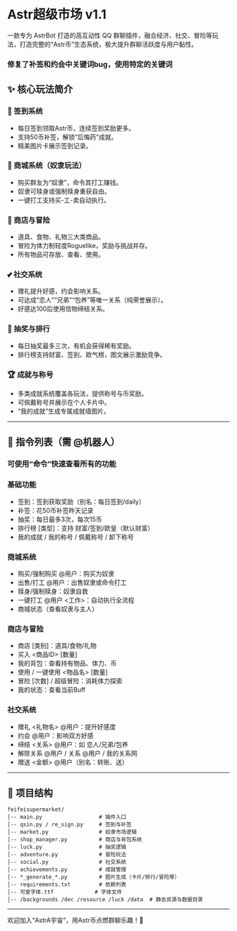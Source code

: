 # Astr超级市场 v1.1

一款专为 AstrBot 打造的高互动性 QQ 群聊插件，融合经济、社交、冒险等玩法，打造完整的“Astr币”生态系统，极大提升群聊活跃度与用户黏性。

### 修复了补签和约会中关键词bug，使用特定的关键词

## ✨ 核心玩法简介

### 📝 签到系统
- 每日签到领取Astr币，连续签到奖励更多。
- 支持50币补签，解锁“后悔药”成就。
- 精美图片卡展示签到记录。

### 🏪 商城系统（奴隶玩法）
- 购买群友为“奴隶”，命令其打工赚钱。
- 奴隶可赎身或强制赎身重获自由。
- 一键打工支持买-工-卖自动执行。

### 🛒 商店与冒险
- 道具、食物、礼物三大类商品。
- 冒险为体力制轻度Roguelike，奖励与挑战并存。
- 所有物品可存放、查看、使用。

### 💕 社交系统
- 赠礼提升好感，约会影响关系。
- 可达成“恋人”“兄弟”“包养”等唯一关系（纯荣誉展示）。
- 好感达100后使用信物缔结关系。

### 🎲 抽奖与排行
- 每日抽奖最多三次，有机会获得稀有奖励。
- 排行榜支持财富、签到、欧气榜，图文展示激励竞争。

### 🏆 成就与称号
- 多类成就系统覆盖各玩法，提供称号与币奖励。
- 可佩戴称号并展示在个人卡片中。
- “我的成就”生成专属成就墙图片。

---

## 🧾 指令列表（需 @机器人）

### 可使用“命令”快速查看所有的功能


### 基础功能
- 签到：签到获取奖励（别名：每日签到/daily）
- 补签：花50币补签昨天记录
- 抽奖：每日最多3次，每次15币
- 排行榜 [类型]：支持 财富/签到/欧皇（默认财富）
- 我的成就 / 我的称号 / 佩戴称号 / 卸下称号

### 商城系统
- 购买/强制购买 @用户：购买为奴隶
- 出售/打工 @用户：出售奴隶或命令打工
- 赎身/强制赎身：奴隶自救
- 一键打工 @用户 <工作>：自动执行全流程
- 商城状态（查看奴隶与主人）

### 商店与冒险
- 商店 [类别]：道具/食物/礼物
- 买入 <商品ID> [数量]
- 我的背包：查看持有物品、体力、币
- 使用 / 一键使用 <物品名> [数量]
- 冒险 [次数] / 超级冒险：消耗体力探索
- 我的状态：查看当前Buff

### 社交系统
- 赠礼 <礼物名> @用户：提升好感度
- 约会 @用户：影响双方好感
- 缔结 <关系> @用户：如 恋人/兄弟/包养
- 解除关系 @用户 / 关系 @用户 / 我的关系网
- 赠送 <金额> @用户（别名：转账、送）

---

## 📁 项目结构

```
feifeisupermarket/
│-- main.py                  # 插件入口
│-- qsin.py / re_sign.py     # 签到与补签
│-- market.py                # 奴隶市场逻辑
│-- shop_manager.py          # 商店与背包系统
│-- luck.py                  # 抽奖逻辑
│-- adventure.py             # 冒险玩法
│-- social.py                # 社交系统
│-- achievements.py          # 成就管理
│-- *_generate_*.py          # 图片生成（卡片/排行/冒险等）
│-- requirements.txt         # 依赖列表
│-- 可爱字体.ttf             # 字体文件
│-- /backgrounds /dec /resource /luck /data  # 静态资源与数据目录
```

---


欢迎加入“AstrA宇宙”，用Astr币点燃群聊乐趣！💖
